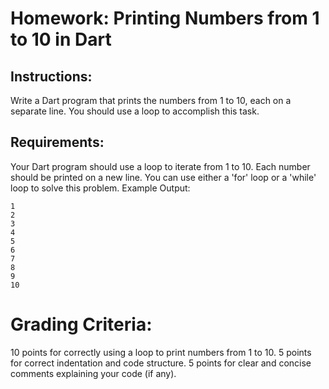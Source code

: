 # Homework: Printing Numbers from 1 to 10 in Dart

## Instructions:

Write a Dart program that prints the numbers from 1 to 10, each on a separate line. You should use a loop to accomplish this task.

## Requirements:

Your Dart program should use a loop to iterate from 1 to 10.
Each number should be printed on a new line.
You can use either a 'for' loop or a 'while' loop to solve this problem.
Example Output:
```
1
2
3
4
5
6
7
8
9
10
```
# Grading Criteria:

10 points for correctly using a loop to print numbers from 1 to 10.
5 points for correct indentation and code structure.
5 points for clear and concise comments explaining your code (if any).
